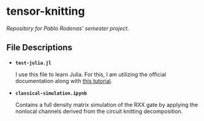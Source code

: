 # tensor-knitting

*Repository for Pablo Rodenas' semester project.*

## File Descriptions

- **`test-julia.jl`**
  
  I use this file to learn Julia. For this, I am utilizing the official documentation along with [this tutorial](https://github.com/mtfishman/ITensorTutorials.jl/blob/main/presentation/presentation.pdf).

- **`classical-simulation.ipynb`**
  
  Contains a full density matrix simulation of the RXX gate by applying the nonlocal channels derived from the circuit knitting decomposition.

